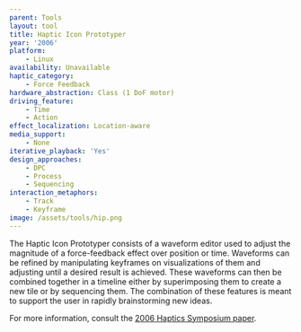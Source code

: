 ```yaml
---
parent: Tools
layout: tool
title: Haptic Icon Prototyper
year: '2006'
platform:
    - Linux
availability: Unavailable
haptic_category:
    - Force Feedback
hardware_abstraction: Class (1 DoF motor)
driving_feature:
    - Time
    - Action
effect_localization: Location-aware
media_support:
    - None
iterative_playback: 'Yes'
design_approaches:
    - DPC
    - Process
    - Sequencing
interaction_metaphors:
    - Track
    - Keyframe
image: /assets/tools/hip.png
---
```

The Haptic Icon Prototyper consists of a waveform editor used to adjust the magnitude of a force-feedback effect over position or time.
Waveforms can be refined by manipulating keyframes on visualizations of them and adjusting until a desired result is achieved.
These waveforms can then be combined together in a timeline either by superimposing them to create a new tile or by sequencing them.
The combination of these features is meant to support the user in rapidly brainstorming new ideas.

For more information, consult the [2006 Haptics Symposium paper](https://doi.org/10.1109/HAPTIC.2006.1627084).
